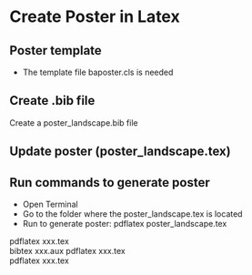# Create Poster in Latex

## Poster template
- The template file baposter.cls is needed

## Create .bib file
Create a poster_landscape.bib file


## Update poster (poster_landscape.tex)

## Run commands to generate poster

- Open Terminal
- Go to the folder where the poster_landscape.tex is located
- Run to generate poster: pdflatex poster_landscape.tex


pdflatex xxx.tex    
bibtex xxx.aux
pdflatex xxx.tex    
pdflatex xxx.tex    